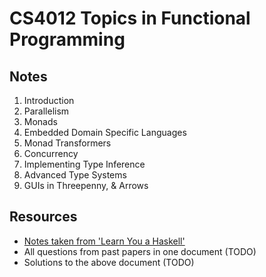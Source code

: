 
# CS4012 Topics in Functional Programming

## Notes

1. Introduction
2. Parallelism
3. Monads
4. Embedded Domain Specific Languages
5. Monad Transformers
6. Concurrency
7. Implementing Type Inference
8. Advanced Type Systems
9. GUIs in Threepenny, & Arrows

## Resources
* [Notes taken from 'Learn You a Haskell'](https://github.com/nating/cs-exams/blob/master/assets/notes/fourth-year/functional-programming/learn-you-a-haskell-notes/README.md)
* All questions from past papers in one document (TODO)
* Solutions to the above document (TODO)
